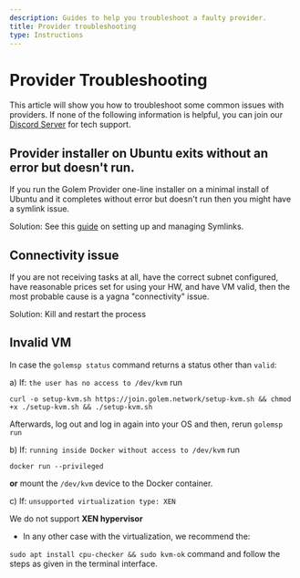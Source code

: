 ```yaml
---
description: Guides to help you troubleshoot a faulty provider.
title: Provider troubleshooting
type: Instructions
---
```


# Provider Troubleshooting

This article will show you how to troubleshoot some common issues with providers. If none of the following information is helpful, you can join our [Discord Server](https://chat.golem.network/) for tech support.

## Provider installer on Ubuntu exits without an error but doesn't run.

If you run the Golem Provider one-line installer on a minimal install of Ubuntu and it completes without error but doesn't run then you might have a symlink issue.

Solution: See this [guide](https://geekrewind.com/setup-and-manage-symlinks-on-ubuntu-18-04-16-04/) on setting up and managing Symlinks.

## Connectivity issue

If you are not receiving tasks at all, have the correct subnet configured, have reasonable prices set for using your HW, and have VM valid, then the most probable cause is a yagna "connectivity" issue.

Solution: Kill and restart the process

## Invalid VM

In case the `golemsp status` command returns a status other than `valid`:

a\) If: `the user has no access to /dev/kvm` run

```text
curl -o setup-kvm.sh https://join.golem.network/setup-kvm.sh && chmod +x ./setup-kvm.sh && ./setup-kvm.sh
```

Afterwards, log out and log in again into your OS and then, rerun `golemsp run`

b\) If: `running inside Docker without access to /dev/kvm` run

```text
docker run --privileged
```

**or** mount the `/dev/kvm` device to the Docker container.

  
c\) If: `unsupported virtualization type: XEN` 

We do not support **XEN hypervisor**



* In any other case with the virtualization, we recommend the:

`sudo apt install cpu-checker && sudo kvm-ok` command and follow the steps as given in the terminal interface.

